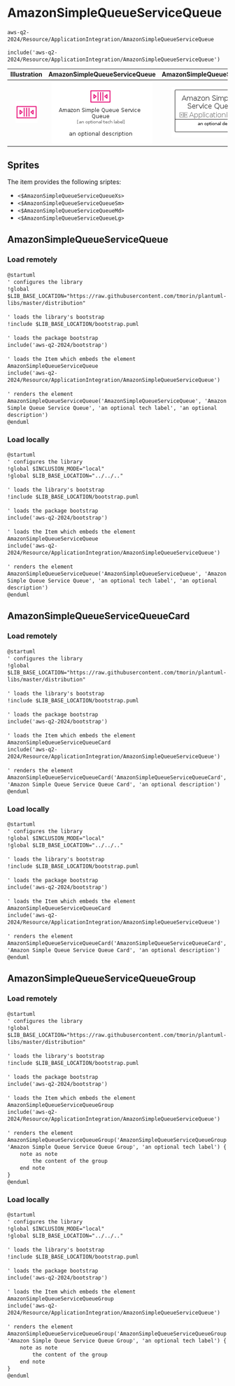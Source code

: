 # AmazonSimpleQueueServiceQueue


```text
aws-q2-2024/Resource/ApplicationIntegration/AmazonSimpleQueueServiceQueue
```

```text
include('aws-q2-2024/Resource/ApplicationIntegration/AmazonSimpleQueueServiceQueue')
```



| Illustration | AmazonSimpleQueueServiceQueue | AmazonSimpleQueueServiceQueueCard | AmazonSimpleQueueServiceQueueGroup |
| :---: | :---: | :---: | :---: |
| ![illustration for Illustration](../../../aws-q2-2024/Resource/ApplicationIntegration/AmazonSimpleQueueServiceQueue.png) | ![illustration for AmazonSimpleQueueServiceQueue](../../../aws-q2-2024/Resource/ApplicationIntegration/AmazonSimpleQueueServiceQueue.Local.png) | ![illustration for AmazonSimpleQueueServiceQueueCard](../../../aws-q2-2024/Resource/ApplicationIntegration/AmazonSimpleQueueServiceQueueCard.Local.png) | ![illustration for AmazonSimpleQueueServiceQueueGroup](../../../aws-q2-2024/Resource/ApplicationIntegration/AmazonSimpleQueueServiceQueueGroup.Local.png) |



## Sprites
The item provides the following sriptes:

- `<$AmazonSimpleQueueServiceQueueXs>`
- `<$AmazonSimpleQueueServiceQueueSm>`
- `<$AmazonSimpleQueueServiceQueueMd>`
- `<$AmazonSimpleQueueServiceQueueLg>`





## AmazonSimpleQueueServiceQueue

### Load remotely
```plantuml
@startuml
' configures the library
!global $LIB_BASE_LOCATION="https://raw.githubusercontent.com/tmorin/plantuml-libs/master/distribution"

' loads the library's bootstrap
!include $LIB_BASE_LOCATION/bootstrap.puml

' loads the package bootstrap
include('aws-q2-2024/bootstrap')

' loads the Item which embeds the element AmazonSimpleQueueServiceQueue
include('aws-q2-2024/Resource/ApplicationIntegration/AmazonSimpleQueueServiceQueue')

' renders the element
AmazonSimpleQueueServiceQueue('AmazonSimpleQueueServiceQueue', 'Amazon Simple Queue Service Queue', 'an optional tech label', 'an optional description')
@enduml
```

### Load locally
```plantuml
@startuml
' configures the library
!global $INCLUSION_MODE="local"
!global $LIB_BASE_LOCATION="../../.."

' loads the library's bootstrap
!include $LIB_BASE_LOCATION/bootstrap.puml

' loads the package bootstrap
include('aws-q2-2024/bootstrap')

' loads the Item which embeds the element AmazonSimpleQueueServiceQueue
include('aws-q2-2024/Resource/ApplicationIntegration/AmazonSimpleQueueServiceQueue')

' renders the element
AmazonSimpleQueueServiceQueue('AmazonSimpleQueueServiceQueue', 'Amazon Simple Queue Service Queue', 'an optional tech label', 'an optional description')
@enduml
```

## AmazonSimpleQueueServiceQueueCard

### Load remotely
```plantuml
@startuml
' configures the library
!global $LIB_BASE_LOCATION="https://raw.githubusercontent.com/tmorin/plantuml-libs/master/distribution"

' loads the library's bootstrap
!include $LIB_BASE_LOCATION/bootstrap.puml

' loads the package bootstrap
include('aws-q2-2024/bootstrap')

' loads the Item which embeds the element AmazonSimpleQueueServiceQueueCard
include('aws-q2-2024/Resource/ApplicationIntegration/AmazonSimpleQueueServiceQueue')

' renders the element
AmazonSimpleQueueServiceQueueCard('AmazonSimpleQueueServiceQueueCard', 'Amazon Simple Queue Service Queue Card', 'an optional description')
@enduml
```

### Load locally
```plantuml
@startuml
' configures the library
!global $INCLUSION_MODE="local"
!global $LIB_BASE_LOCATION="../../.."

' loads the library's bootstrap
!include $LIB_BASE_LOCATION/bootstrap.puml

' loads the package bootstrap
include('aws-q2-2024/bootstrap')

' loads the Item which embeds the element AmazonSimpleQueueServiceQueueCard
include('aws-q2-2024/Resource/ApplicationIntegration/AmazonSimpleQueueServiceQueue')

' renders the element
AmazonSimpleQueueServiceQueueCard('AmazonSimpleQueueServiceQueueCard', 'Amazon Simple Queue Service Queue Card', 'an optional description')
@enduml
```

## AmazonSimpleQueueServiceQueueGroup

### Load remotely
```plantuml
@startuml
' configures the library
!global $LIB_BASE_LOCATION="https://raw.githubusercontent.com/tmorin/plantuml-libs/master/distribution"

' loads the library's bootstrap
!include $LIB_BASE_LOCATION/bootstrap.puml

' loads the package bootstrap
include('aws-q2-2024/bootstrap')

' loads the Item which embeds the element AmazonSimpleQueueServiceQueueGroup
include('aws-q2-2024/Resource/ApplicationIntegration/AmazonSimpleQueueServiceQueue')

' renders the element
AmazonSimpleQueueServiceQueueGroup('AmazonSimpleQueueServiceQueueGroup', 'Amazon Simple Queue Service Queue Group', 'an optional tech label') {
    note as note
        the content of the group
    end note
}
@enduml
```

### Load locally
```plantuml
@startuml
' configures the library
!global $INCLUSION_MODE="local"
!global $LIB_BASE_LOCATION="../../.."

' loads the library's bootstrap
!include $LIB_BASE_LOCATION/bootstrap.puml

' loads the package bootstrap
include('aws-q2-2024/bootstrap')

' loads the Item which embeds the element AmazonSimpleQueueServiceQueueGroup
include('aws-q2-2024/Resource/ApplicationIntegration/AmazonSimpleQueueServiceQueue')

' renders the element
AmazonSimpleQueueServiceQueueGroup('AmazonSimpleQueueServiceQueueGroup', 'Amazon Simple Queue Service Queue Group', 'an optional tech label') {
    note as note
        the content of the group
    end note
}
@enduml
```

